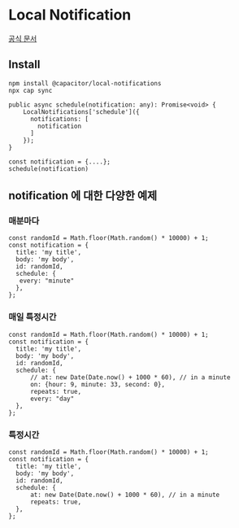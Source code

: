 # Local Notification
[공식 문서](https://capacitorjs.com/docs/apis/local-notifications#scheduleon)

## Install
```
npm install @capacitor/local-notifications
npx cap sync
```

```
public async schedule(notification: any): Promise<void> {
    LocalNotifications['schedule']({
      notifications: [
        notification
      ]
    });
}

const notification = {....};
schedule(notification)
```

## notification 에 대한 다양한 예제
### 매분마다
```
const randomId = Math.floor(Math.random() * 10000) + 1;
const notification = {
  title: 'my title',
  body: 'my body',
  id: randomId,
  schedule: {
   every: "minute"
  },
};

```
### 매일 특정시간
```
const randomId = Math.floor(Math.random() * 10000) + 1;
const notification = {
  title: 'my title',
  body: 'my body',
  id: randomId,
  schedule: {
      // at: new Date(Date.now() + 1000 * 60), // in a minute
      on: {hour: 9, minute: 33, second: 0},
      repeats: true,
      every: "day"
  },
};

```

### 특정시간
```
const randomId = Math.floor(Math.random() * 10000) + 1;
const notification = {
  title: 'my title',
  body: 'my body',
  id: randomId,
  schedule: {
      at: new Date(Date.now() + 1000 * 60), // in a minute
      repeats: true,
  },
};

```